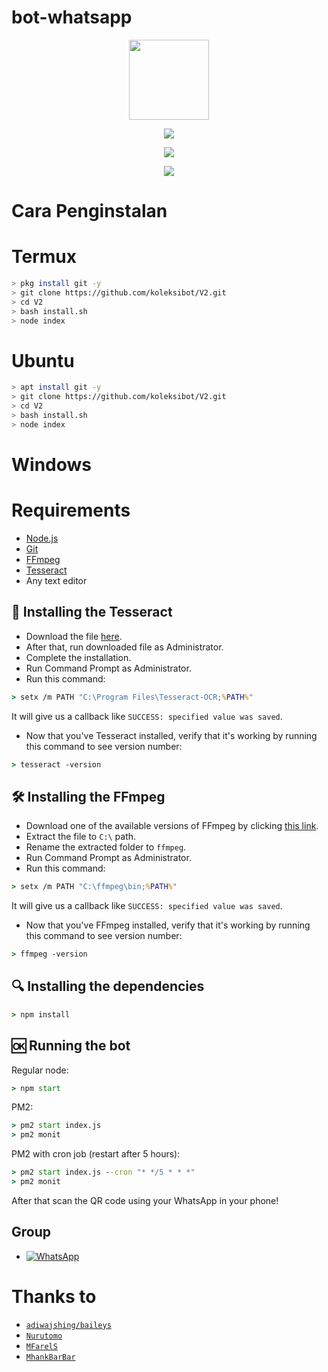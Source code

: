 # bot-whatsapp


<p align="center">
<img src="https://storage.caliph71.xyz/img/itsuki.jpg" width="128" height="128"/>
</p>


<p align="center">
  <a href="//github.com/caliph91/bot-whatsapp">
  <img src="https://github-readme-stats.vercel.app/api/pin/?username=koleksibot&repo=V2&theme=tokyonight" />
   </a>
</p>
<p align="center">
<a href="//github.com/koleksibot"><img src="https://img.shields.io/badge/Author-Koleksibot-red.svg?style=for-the-badge&logo=github"/><a/>
</p>
<p align="center">
<a href="https://javascript.com"><img src="https://img.shields.io/badge/Made%20With-javascript-cyan.svg?style=for-the-badge&logo=javascript"/><a/>
</p>

# Cara Penginstalan

# Termux
```bash
> pkg install git -y
> git clone https://github.com/koleksibot/V2.git
> cd V2
> bash install.sh
> node index
```

# Ubuntu
```bash
> apt install git -y
> git clone https://github.com/koleksibot/V2.git
> cd V2
> bash install.sh
> node index
```

# Windows

# Requirements
* [Node.js](https://nodejs.org/en/)
* [Git](https://git-scm.com/downloads)
* [FFmpeg](https://www.gyan.dev/ffmpeg/builds/)
* [Tesseract](https://clph.pw/tesseract)
* Any text editor

## 🧾 Installing the Tesseract
* Download the file [here](https://clph.pw/tesseract).
* After that, run downloaded file as Administrator.
* Complete the installation.
* Run Command Prompt as Administrator.
* Run this command:
```cmd
> setx /m PATH "C:\Program Files\Tesseract-OCR;%PATH%"
```
It will give us a callback like `SUCCESS: specified value was saved`.
* Now that you've Tesseract installed, verify that it's working by running this command to see version number:
```cmd
> tesseract -version
```

## 🛠️ Installing the FFmpeg
* Download one of the available versions of FFmpeg by clicking [this link](https://www.gyan.dev/ffmpeg/builds/).
* Extract the file to `C:\` path.
* Rename the extracted folder to `ffmpeg`.
* Run Command Prompt as Administrator.
* Run this command:
```cmd
> setx /m PATH "C:\ffmpeg\bin;%PATH%"
```
It will give us a callback like `SUCCESS: specified value was saved`.
* Now that you've FFmpeg installed, verify that it's working by running this command to see version number:
```cmd
> ffmpeg -version
```

## 🔍 Installing the dependencies
```cmd
> npm install
```

## 🆗 Running the bot
Regular node:
```cmd
> npm start
```

PM2:
```cmd
> pm2 start index.js
> pm2 monit
```

PM2 with cron job (restart after 5 hours):
```cmd
> pm2 start index.js --cron "* */5 * * *"
> pm2 monit
```

After that scan the QR code using your WhatsApp in your phone!

## Group
* <a href="https://clph.pw/gcwa"><img alt="WhatsApp" src="https://img.shields.io/badge/WhatsApp%20Group-25D366?style=for-the-badge&logo=whatsapp&logoColor=white"/></a>

# Thanks to
* [`adiwajshing/baileys`](https://github.com/adiwajshing/baileys)
* [`Nurutomo`](https://github.com/nurutomo)
* [`MFarelS`](https://github.com/mfarels)
* [`MhankBarBar`](https://github.com/mhankbarbar)
